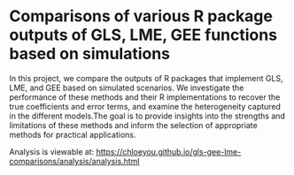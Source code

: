 # Comparisons of various R package outputs of GLS, LME, GEE functions based on simulations

In this project, we compare the outputs of R packages that implement GLS,
LME, and GEE based on simulated scenarios. We investigate the performance of these methods and their R
implementations to recover the true coefficients and error
terms, and examine the heterogeneity captured in the different
models.The goal is to provide insights into the strengths and limitations of
these methods and inform the selection of appropriate
methods for practical applications.

Analysis is viewable at: https://chloeyou.github.io/gls-gee-lme-comparisons/analysis/analysis.html 
